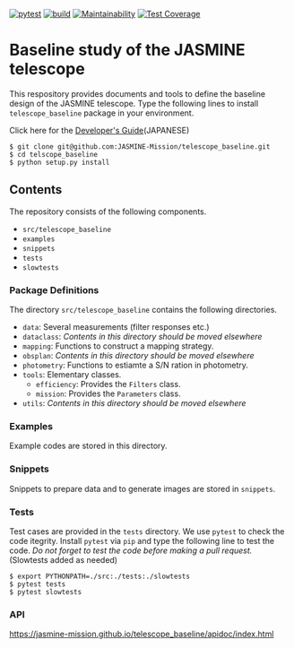 [![pytest](https://github.com/JASMINE-Mission/telescope_baseline/actions/workflows/pytest.yml/badge.svg?branch=develop)](https://JASMINE-Mission.github.io/telescope_baseline/test_report/index.html)
[![build](https://github.com/JASMINE-Mission/telescope_baseline/actions/workflows/build.yml/badge.svg?branch=develop)](https://github.com/JASMINE-Mission/telescope_baseline/actions/workflows/build.yml)
[![Maintainability](https://api.codeclimate.com/v1/badges/e0f6c93692302fabba92/maintainability)](https://codeclimate.com/github/JASMINE-Mission/telescope_baseline/maintainability)
[![Test Coverage](https://api.codeclimate.com/v1/badges/e0f6c93692302fabba92/test_coverage)](https://codeclimate.com/github/JASMINE-Mission/telescope_baseline/test_coverage)

# Baseline study of the JASMINE telescope

This respository provides documents and tools to define the baseline design of the JASMINE telescope. Type the following lines to install `telescope_baseline` package in your environment.

Click here for the [Developer's Guide](README_dev.md)(JAPANESE)

``` console
$ git clone git@github.com:JASMINE-Mission/telescope_baseline.git
$ cd telscope_baseline
$ python setup.py install
```


## Contents
The repository consists of the following components.

- `src/telescope_baseline`
- `examples`
- `snippets`
- `tests`
- `slowtests`


### Package Definitions
The directory `src/telescope_baseline` contains the following directories.

- `data`: Several measurements (filter responses etc.)
- `dataclass`: _Contents in this directory should be moved elsewhere_
- `mapping`: Functions to construct a mapping strategy.
- `obsplan`: _Contents in this directory should be moved elsewhere_
- `photometry`: Functions to estiamte a S/N ration in photometry.
- `tools`: Elementary classes.
    - `efficiency`: Provides the `Filters` class.
    - `mission`: Provides the `Parameters` class.
- `utils`: _Contents in this directory should be moved elsewhere_


### Examples
Example codes are stored in this directory.


### Snippets
Snippets to prepare data and to generate images are stored in `snippets`.


### Tests
Test cases are provided in the `tests` directory. We use `pytest` to check the code itegrity. Install `pytest` via `pip` and type the following line to test the code. _Do not forget to test the code before making a pull request._
(Slowtests added as needed)

``` console
$ export PYTHONPATH=./src:./tests:./slowtests
$ pytest tests
$ pytest slowtests
```

### API

https://jasmine-mission.github.io/telescope_baseline/apidoc/index.html